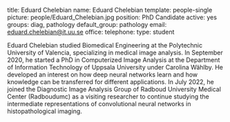 title: Eduard Chelebian
name: Eduard Chelebian
template: people-single
picture: people/Eduard_Chelebian.jpg
position: PhD Candidate
active: yes
groups: diag, pathology
default_group: pathology
email: eduard.chelebian@it.uu.se
office: 
telephone: 
type: student

Eduard Chelebian studied Biomedical Engineering at the Polytechnic University of Valencia, specializing in medical image analysis. In September 2020, he started a PhD in Computerized Image Analysis at the Department of Information Technology of Uppsala University under Carolina Wählby. He developed an interest on how deep neural networks learn and how knowledge can be transferred for different applications. In July 2022, he joined the Diagnostic Image Analysis Group of Radboud University Medical Center (Radboudumc) as a visiting researcher to continue studying the intermediate representations of convolutional neural networks in histopathological imaging.
